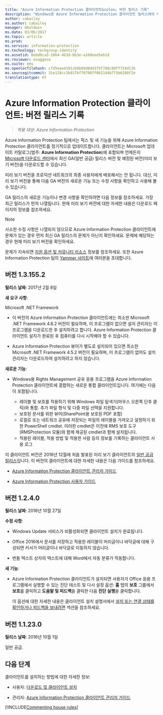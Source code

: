 ```yaml
---
title: "Azure Information Protection 클라이언트&colon; 버전 릴리스 기록"
description: "Windows용 Azure Information Protection 클라이언트 릴리스에의 새로운 사항이나 변경된 사항에 대해 알아보세요."
author: cabailey
ms.author: cabailey
manager: mbaldwin
ms.date: 03/06/2017
ms.topic: article
ms.prod: 
ms.service: information-protection
ms.technology: techgroup-identity
ms.assetid: 6ebd0ca3-1864-4b3d-bb3e-a168eee5eb1d
ms.reviewer: esaggese
ms.suite: ems
ms.openlocfilehash: cfd5eae4191cb0b09d8d43f9f708c80ff724d136
ms.sourcegitcommit: 31e128cc1b917bf767987f0b2144b7f3b6288f2e
translationtype: HT
---
```

# <a name="azure-information-protection-client-version-release-history"></a>Azure Information Protection 클라이언트: 버전 릴리스 기록

>*적용 대상: Azure Information Protection*

Azure Information Protection 팀에서는 픽스 및 새 기능을 위해 Azure Information Protection 클라이언트를 정기적으로 업데이트합니다. 클라이언트는 Microsoft 업데이트 카탈로그(범주: **Azure Information Protection**)에 포함되며 언제든지 [Microsoft 다운로드 센터](https://www.microsoft.com/en-us/download/details.aspx?id=53018)에서 최신 GA(일반 공급) 릴리스 버전 및 예정된 버전(미리 보기 버전)을 다운로드할 수 있습니다.

미리 보기 버전을 프로덕션 네트워크의 최종 사용자에게 배포해서는 안 됩니다. 대신, 미리 보기 버전을 통해 다음 GA 버전의 새로운 기능 또는 수정 사항을 확인하고 사용해 볼 수 있습니다. 

GA 릴리스의 새로운 기능이나 변경 사항을 확인하려면 다음 정보를 참조하세요. 가장 최근 릴리스가 먼저 나열됩니다. 현재 미리 보기 버전에 대한 자세한 내용은 다운로드 페이지의 정보를 참조하세요.

> [!NOTE]
> 사소한 수정 사항은 나열되지 않으므로 Azure Information Protection 클라이언트에 문제가 있는 경우 먼저 최신 GA 릴리스의 문제가 아닌지 확인하세요. 문제에 해당하는 경우 현재 미리 보기 버전을 확인하세요.
>  
> 문제가 지속되면 [지원 옵션 및 커뮤니티 리소스](../get-started/information-support.md#support-options-and-community-resources) 정보를 참조하세요. 또한 Azure Information Protection 팀의 [Yammer 사이트](https://www.yammer.com/askipteam/)에 여러분을 초대합니다.

## <a name="version-131552"></a>버전 1.3.155.2

**릴리스 날짜**: 2017년 2월 8일

**새 요구 사항**:

Microsoft .NET Framework

- 이 버전의 Azure Information Protection 클라이언트에는 최소한 Microsoft .NET Framework 4.6.2 버전이 필요하며, 이 프로그램이 없으면 설치 관리자는 이 프로그램을 다운로드한 후 설치하려고 합니다. Azure Information Protection 클라이언트 설치가 완료된 후 컴퓨터를 다시 시작해야 할 수 있습니다.

- Azure Information Protection 뷰어가 별도로 설치되어 있으면 최소한 Microsoft .NET Framework 4.5.2 버전이 필요하며, 이 프로그램이 없어도 설치 관리자는 다운로드하여 설치하려고 하지 않습니다.

**새로운 기능**:

- Windows용 Rights Management 공유 응용 프로그램을 Azure Information Protection 클라이언트에 결합하는 새로운 통합 클라이언트입니다. 여기에는 다음이 포함됩니다.
    
    - 레이블 및 보호를 적용하기 위해 Windows 파일 탐색기(마우스 오른쪽 단추 클릭)와 통합. 추가 파일 형식 및 다중 파일 선택을 지원합니다.
    - 보호된 문서를 위한 뷰어(SharePoint용 보호된 PDF 포함)
    - 로컬로 또는 네트워크 공유에 저장되는 파일의 레이블을 가져오고 설정하기 위한 PowerShell cmdlet. 이러한 cmdlet은 이전에 RMS 보호 도구(RMSProtection 모듈)와 함께 제공된 cmdlet과 함께 설치됩니다.
    - 적용된 레이블, 적용 방법 및 적용한 사람 등의 정보를 기록하는 클라이언트 사용 로그

이 클라이언트 버전은 2016년 12월에 처음 발표된 미리 보기 클라이언트의 [일반 공급 릴리스](https://blogs.technet.microsoft.com/enterprisemobility/2017/02/08/azure-information-protection-december-update-moves-to-general-availability/)입니다. 이 버전의 클라이언트에 대한 자세한 내용은 다음 가이드를 참조하세요.

- [Azure Information Protection 클라이언트 관리자 가이드](client-admin-guide.md)

- [Azure Information Protection 사용자 가이드](client-user-guide.md)


## <a name="version-1240"></a>버전 1.2.4.0

**릴리스 날짜**: 2016년 10월 27일

**수정 사항**:

- Windows Update 서비스가 비활성화되면 클라이언트 설치가 완료됩니다.

- Office 2016에서 문서를 저장하고 적용한 레이블이 머리글이나 바닥글에 대해 구성되면 커서가 머리글이나 바닥글로 이동하지 않습니다.

- 번들 텍스트 상자의 텍스트에 대해 Word에서 자동 분류가 작동합니다.

**새 기능**:

- Azure Information Protection 클라이언트가 설치되면 사용자가 Office 응용 프로그램에서 실행할 수 있는 진단 테스트 및 다시 설정 옵션: **홈** 탭의 **보호** 그룹에서 **보호**를 클릭하고 **도움말 및 피드백**을 클릭한 다음 **진단 실행**을 클릭합니다. 

    이 옵션에 대한 자세한 내용은 클라이언트 설치 설명서에서 [설치 또는 연결 상태를 확인하거나 피드백을 보내려면](client-admin-guide.md#additional-checks-to-verify-installation-connection-status-or-send-feedback) 섹션을 참조하세요.

## <a name="version-11230"></a>버전 1.1.23.0

**릴리스 날짜**: 2016년 10월 1일

일반 공급.

## <a name="next-steps"></a>다음 단계

클라이언트를 설치하는 방법에 대한 자세한 정보:

- 사용자: [다운로드 및 클라이언트 설치](install-client-app.md)

- 관리자: [Azure Information Protection 클라이언트 관리자 가이드](client-admin-guide.md)


[!INCLUDE[Commenting house rules](../includes/houserules.md)]